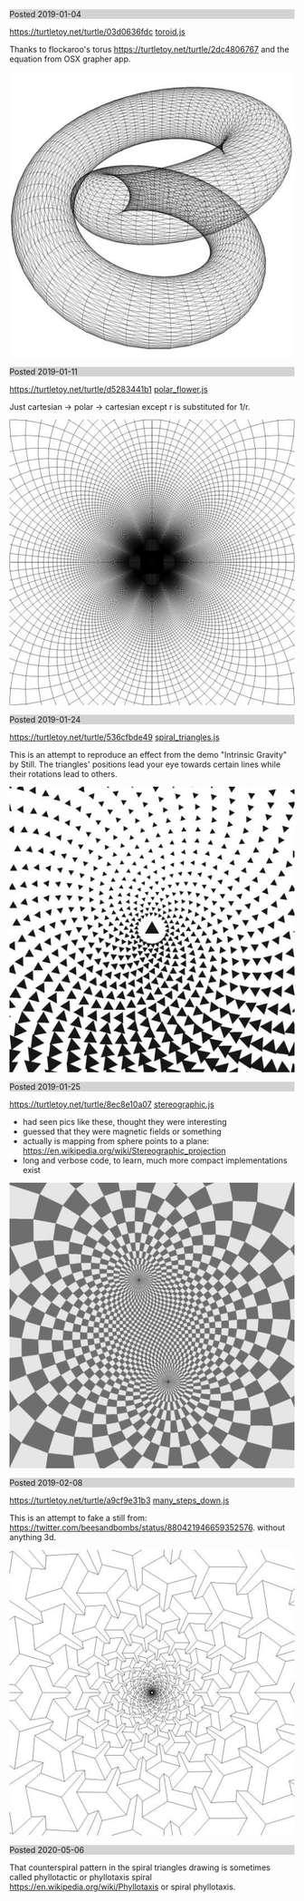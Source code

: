 <div style="background:lightgrey; width:100%">Posted 2019-01-04</div>

https://turtletoy.net/turtle/03d0636fdc
[toroid.js](./toroid.js)

Thanks to flockaroo's torus https://turtletoy.net/turtle/2dc4806767 and the equation from OSX grapher app.

![03d0636fdc](./03d0636fdc.jpg)

<div style="background:lightgrey; width:100%">Posted 2019-01-11</div>

https://turtletoy.net/turtle/d5283441b1
[polar_flower.js](./polar_flower.js)

Just cartesian -> polar -> cartesian except r is substituted for 1/r.

![d5283441b1](./d5283441b1.jpg)

<div style="background:lightgrey; width:100%">Posted 2019-01-24</div>

https://turtletoy.net/turtle/536cfbde49
[spiral_triangles.js](./spiral_triangles.js)

This is an attempt to reproduce an effect from the demo "Intrinsic Gravity" by Still.
The triangles' positions lead your eye towards certain lines while their rotations lead to others.

![536cfbde49](./536cfbde49.jpg)

<div style="background:lightgrey; width:100%">Posted 2019-01-25</div>

https://turtletoy.net/turtle/8ec8e10a07
[stereographic.js](./stereographic.js)

- had seen pics like these, thought they were interesting
- guessed that they were magnetic fields or something
- actually is mapping from sphere points to a plane: https://en.wikipedia.org/wiki/Stereographic_projection
- long and verbose code, to learn, much more compact implementations exist

![8ec8e10a07](./8ec8e10a07.jpg)

<div style="background:lightgrey; width:100%">Posted 2019-02-08</div>

https://turtletoy.net/turtle/a9cf9e31b3
[many_steps_down.js](./many_steps_down.js)

This is an attempt to fake a still from:
https://twitter.com/beesandbombs/status/880421946659352576.
without anything 3d.

![a9cf9e31b3](./a9cf9e31b3.jpg)

<div style="background:lightgrey; width:100%">Posted 2020-05-06</div>

That counterspiral pattern in the spiral triangles drawing is sometimes called phyllotactic or phyllotaxis spiral https://en.wikipedia.org/wiki/Phyllotaxis or spiral phyllotaxis.
